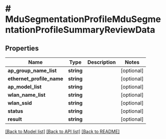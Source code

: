 # # MduSegmentationProfileMduSegmentationProfileSummaryReviewData

## Properties

Name | Type | Description | Notes
------------ | ------------- | ------------- | -------------
**ap_group_name_list** | **string** |  | [optional]
**ethernet_profile_name** | **string** |  | [optional]
**ap_model_list** | **string** |  | [optional]
**wlan_name_list** | **string** |  | [optional]
**wlan_ssid** | **string** |  | [optional]
**status** | **string** |  | [optional]
**result** | **string** |  | [optional]

[[Back to Model list]](../../README.md#models) [[Back to API list]](../../README.md#endpoints) [[Back to README]](../../README.md)
